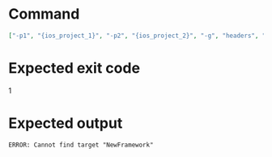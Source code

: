 # Command
```json
["-p1", "{ios_project_1}", "-p2", "{ios_project_2}", "-g", "headers", "-t", "NewFramework", "-f", "console"]
```

# Expected exit code
1

# Expected output
```
ERROR: Cannot find target "NewFramework"

```
